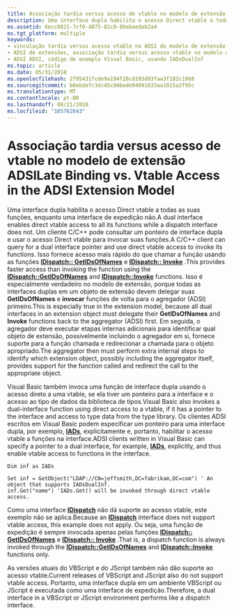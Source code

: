 ```yaml
---
title: Associação tardia versus acesso de vtable no modelo de extensão ADSI
description: Uma interface dupla habilita o acesso Direct vtable a todas as suas funções, enquanto uma interface de expedição não.
ms.assetid: 6ecc0821-7cf0-4075-81c0-8bebaedab2a4
ms.tgt_platform: multiple
keywords:
- vinculação tardia versus acesso vtable no ADSI do modelo de extensão ADSI
- ADSI de extensões, associação tardia versus acesso vtable no modelo de extensão ADSI
- ADSI ADSI, código de exemplo Visual Basic, usando IADsDualInf
ms.topic: article
ms.date: 05/31/2018
ms.openlocfilehash: 2f95431fcde9a194f28cd103d93faa3f182c1968
ms.sourcegitcommit: b0ebdefc3dcd5c04bede94091833aa1015a2f95c
ms.translationtype: MT
ms.contentlocale: pt-BR
ms.lasthandoff: 08/21/2020
ms.locfileid: "105762843"
---
```

# <a name="late-binding-vs-vtable-access-in-the-adsi-extension-model"></a><span data-ttu-id="d06c0-106">Associação tardia versus acesso de vtable no modelo de extensão ADSI</span><span class="sxs-lookup"><span data-stu-id="d06c0-106">Late Binding vs. Vtable Access in the ADSI Extension Model</span></span>

<span data-ttu-id="d06c0-107">Uma interface dupla habilita o acesso Direct vtable a todas as suas funções, enquanto uma interface de expedição não.</span><span class="sxs-lookup"><span data-stu-id="d06c0-107">A dual interface enables direct vtable access to all its functions while a dispatch interface does not.</span></span> <span data-ttu-id="d06c0-108">Um cliente C/C++ pode consultar um ponteiro de interface dupla e usar o acesso Direct vtable para invocar suas funções.</span><span class="sxs-lookup"><span data-stu-id="d06c0-108">A C/C++ client can query for a dual interface pointer and use direct vtable access to invoke its functions.</span></span> <span data-ttu-id="d06c0-109">Isso fornece acesso mais rápido do que chamar a função usando as funções [**IDispatch:: GetIDsOfNames**](/windows/win32/api/oaidl/nf-oaidl-idispatch-getidsofnames) e [**IDispatch:: Invoke**](/windows/win32/api/oaidl/nf-oaidl-idispatch-invoke) .</span><span class="sxs-lookup"><span data-stu-id="d06c0-109">This provides faster access than invoking the function using the [**IDispatch::GetIDsOfNames**](/windows/win32/api/oaidl/nf-oaidl-idispatch-getidsofnames) and [**IDispatch::Invoke**](/windows/win32/api/oaidl/nf-oaidl-idispatch-invoke) functions.</span></span> <span data-ttu-id="d06c0-110">Isso é especialmente verdadeiro no modelo de extensão, porque todas as interfaces duplas em um objeto de extensão devem delegar suas **GetIDsOfNames** e **invocar** funções de volta para o agregador (ADSI) primeiro.</span><span class="sxs-lookup"><span data-stu-id="d06c0-110">This is especially true in the extension model, because all dual interfaces in an extension object must delegate their **GetIDsOfNames** and **Invoke** functions back to the aggregator (ADSI) first.</span></span> <span data-ttu-id="d06c0-111">Em seguida, o agregador deve executar etapas internas adicionais para identificar qual objeto de extensão, possivelmente incluindo o agregador em si, fornece suporte para a função chamada e redirecionar a chamada para o objeto apropriado.</span><span class="sxs-lookup"><span data-stu-id="d06c0-111">The aggregator then must perform extra internal steps to identify which extension object, possibly including the aggregator itself, provides support for the function called and redirect the call to the appropriate object.</span></span>

<span data-ttu-id="d06c0-112">Visual Basic também invoca uma função de interface dupla usando o acesso direto a uma vtable, se ela tiver um ponteiro para a interface e o acesso ao tipo de dados da biblioteca de tipos.</span><span class="sxs-lookup"><span data-stu-id="d06c0-112">Visual Basic also invokes a dual-interface function using direct access to a vtable, if it has a pointer to the interface and access to type data from the type library.</span></span> <span data-ttu-id="d06c0-113">Os clientes ADSI escritos em Visual Basic podem especificar um ponteiro para uma interface dupla, por exemplo, [**IADs**](/windows/desktop/api/Iads/nn-iads-iads), explicitamente e, portanto, habilitar o acesso vtable a funções na interface.</span><span class="sxs-lookup"><span data-stu-id="d06c0-113">ADSI clients written in Visual Basic can specify a pointer to a dual interface, for example, [**IADs**](/windows/desktop/api/Iads/nn-iads-iads), explicitly, and thus enable vtable access to functions in the interface.</span></span>


```VB
Dim inf as IADs
 
Set inf = GetObject("LDAP://CN=jeffsmith,DC=fabrikam,DC=com") ' An object that supports IADsDualInf.
inf.Get("name") 'IADs.Get() will be invoked through direct vtable access.
```



<span data-ttu-id="d06c0-114">Como uma interface [**IDispatch**](/windows/win32/api/oaidl/nn-oaidl-idispatch) não dá suporte ao acesso vtable, este exemplo não se aplica.</span><span class="sxs-lookup"><span data-stu-id="d06c0-114">Because an [**IDispatch**](/windows/win32/api/oaidl/nn-oaidl-idispatch) interface does not support vtable access, this example does not apply.</span></span> <span data-ttu-id="d06c0-115">Ou seja, uma função de expedição é sempre invocada apenas pelas funções [**IDispatch:: GetIDsOfNames**](/windows/win32/api/oaidl/nf-oaidl-idispatch-getidsofnames) e [**IDispatch:: Invoke**](/windows/win32/api/oaidl/nf-oaidl-idispatch-invoke) .</span><span class="sxs-lookup"><span data-stu-id="d06c0-115">That is, a dispatch function is always invoked through the [**IDispatch::GetIDsOfNames**](/windows/win32/api/oaidl/nf-oaidl-idispatch-getidsofnames) and [**IDispatch::Invoke**](/windows/win32/api/oaidl/nf-oaidl-idispatch-invoke) functions only.</span></span>

<span data-ttu-id="d06c0-116">As versões atuais do VBScript e do JScript também não dão suporte ao acesso vtable.</span><span class="sxs-lookup"><span data-stu-id="d06c0-116">Current releases of VBScript and JScript also do not support vtable access.</span></span> <span data-ttu-id="d06c0-117">Portanto, uma interface dupla em um ambiente VBScript ou JScript é executada como uma interface de expedição.</span><span class="sxs-lookup"><span data-stu-id="d06c0-117">Therefore, a dual interface in a VBScript or JScript environment performs like a dispatch interface.</span></span>

 

 